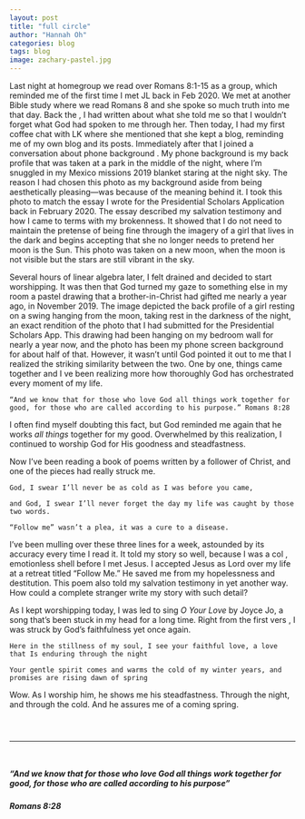 ```yaml
---
layout: post
title: "full circle"
author: "Hannah Oh"
categories: blog
tags: blog
image: zachary-pastel.jpg
---
```


Last night at homegroup we read over Romans 8:1-15 as a group, which reminded
me of the first time I met JL back in Feb 2020. We met at another Bible study
where we read Romans 8 and she spoke so much truth into me that day. Back the
, I had written about what she told me so that I wouldn’t forget what God had
spoken to me through her. Then today, I had my first coffee chat with LK
where she mentioned that she kept a blog, reminding me of my own blog and its
posts. Immediately after that I joined a conversation about phone background
. My phone background is my back profile that was taken at a park in the
middle of the night, where I’m snuggled in my Mexico missions 2019 blanket
staring at the night sky. The reason I had chosen this photo as my background
aside from being aesthetically pleasing—was because of the meaning behind it.
I took this photo to match the essay I wrote for the Presidential Scholars
Application back in February 2020. The essay described my salvation testimony
and how I came to terms with my brokenness. It showed that I do not need to
maintain the pretense of being fine through the imagery of a girl that lives
in the dark and begins accepting that she no longer needs to pretend her moon
is the Sun. This photo was taken on a new moon, when the moon is not visible
but the stars are still vibrant in the sky.

Several hours of linear algebra later, I felt drained and decided to start
worshipping. It was then that God turned my gaze to something else in my room
a pastel drawing that a brother-in-Christ had gifted me nearly a year ago, in
November 2019. The image depicted the back profile of a girl resting on a
swing hanging from the moon, taking rest in the darkness of the night, an
exact rendition of the photo that I had submitted for the Presidential
Scholars App. This drawing had been hanging on my bedroom wall for nearly a
year now, and the photo has been my phone screen background for about half of
that. However, it wasn’t until God pointed it out to me that I realized the
striking similarity between the two. One by one, things came together and I
ve been realizing more how thoroughly God has orchestrated every moment of my
life.

```
“And we know that for those who love God all things work together for good, for those who are called according to his purpose.” Romans 8:28
```

I often find myself doubting this fact, but God reminded me again that he
works *all things* together for my good. Overwhelmed by this realization, I
continued to worship God for His goodness and steadfastness.

Now I’ve been reading a book of poems written by a follower of Christ, and
one of the pieces had really struck me.

```
God, I swear I’ll never be as cold as I was before you came,

and God, I swear I’ll never forget the day my life was caught by those two words.

“Follow me” wasn’t a plea, it was a cure to a disease.
```

I’ve been mulling over these three lines for a week, astounded by its
accuracy every time I read it. It told my story so well, because I was a col
, emotionless shell before I met Jesus. I accepted Jesus as Lord over my life
at a retreat titled “Follow Me.” He saved me from my hopelessness and
destitution. This poem also told my salvation testimony in yet another way.
How could a complete stranger write my story with such detail?

As I kept worshipping today, I was led to sing *O Your Love* by Joyce Jo, a
song that’s been stuck in my head for a long time. Right from the first vers
, I was struck by God’s faithfulness yet once again.

```
Here in the stillness of my soul, I see your faithful love, a love that Is enduring through the night

Your gentle spirit comes and warms the cold of my winter years, and promises are rising dawn of spring
```

Wow. As I worship him, he shows me his steadfastness. Through the night, and
through the cold. And he assures me of a coming spring.

` `  
` `  

---

` `  
##### “And we know that for those who love God all things work together for good, for those who are called according to his purpose” 
##### Romans 8:28
